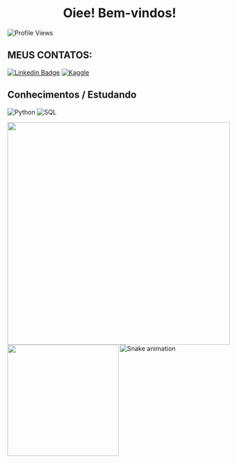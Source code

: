 <h1 align="center"> Oiee! Bem-vindos!</h1>

![Profile Views](https://estruyf-github.azurewebsites.net/api/VisitorHit?user=juliaeduarda-rg&repo=juliaeduarda-rg&countColor=darkgreen)


<h2>MEUS CONTATOS:</h2>

[![Linkedin Badge](https://img.shields.io/badge/LinkedIn-0077B5?style=for-the-badge&logo=linkedin&logoColor=white)](https://www.linkedin.com/in/julia--gomes/) 
[![Kaggle](https://img.shields.io/badge/kaggle-blue?style=for-the-badge)](https://www.kaggle.com/jliaeduarda)

<h2>Conhecimentos / Estudando </h2>

![Python](https://img.shields.io/badge/Python-14354C?style=for-the-badge&logo=python&logoColor=white)
![SQL](https://img.shields.io/badge/SQL-1C6758?style=for-the-badge)

  <img  align="left"  width="500px" src="https://github-readme-stats.vercel.app/api?username=juliaeduarda-rg&show_icons=true&theme=gruvbox_light"/>
  <img  align="left"  width="250px" src="https://github-readme-stats.vercel.app/api/top-langs/?username=juliaeduarda-rg&hide=shell&theme=gruvbox_light"/>


![Snake animation](https://github.com/juliaeduarda-rg/juliaeduarda-rg/blob/output/github-contribution-grid-snake.svg)


